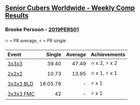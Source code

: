 <style>table {white-space: nowrap;}</style>

## [Senior Cubers Worldwide - Weekly Comp Results](/scw-comp/results/)
### Brooke Persoon - [2019PERS01](https://www.worldcubeassociation.org/persons/2019PERS01)

🔥 = PR average, ⚡ = PR single.

| Event | Single | Average | Achievements|
| :-- | --: | --: | :-- |
| [3x3x3](brooke_persoon/333.md) | 39.40 | 47.49 | 🔥 x 2, ⚡ x 2 |
| [2x2x2](brooke_persoon/222.md) | 10.73 | 13.95 | 🔥 x 1, ⚡ x 1 |
| [3x3x3 BLD](brooke_persoon/333bf.md) | 18:05.78 | - | ⚡ x 1 |
| [3x3x3 FMC](brooke_persoon/333fm.md) | 42 | - | ⚡ x 1 |

<!-- Global site tag (gtag.js) - Google Analytics -->
<script async src="https://www.googletagmanager.com/gtag/js?id=UA-86348435-3"></script>
<script>window.dataLayer = window.dataLayer || []; function gtag() {dataLayer.push(arguments);} gtag('js', new Date()); gtag('config', 'UA-86348435-3');</script>
